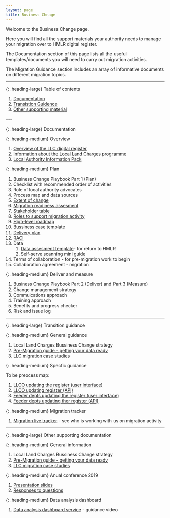 ```yaml
---
layout: page
title: Business Chnage
---
```


Welcome to the Business Change page.

Here you will find all the support materials your authority needs to manage your migration over to HMLR digital
register.

The Documentation section of this page lists all the useful templates/documents you will need to carry out migration
activities.

The Migration Guidance section includes an array of informative documents on different migration topics. 

----

{: .heading-large}
Table of contents

<ol class="list list-number">
  <li><a href='/'>Documentation</a></li>
  <li><a href='/'>Transistion Guidence</a></li>
  <li><a href='/'>Other supporting material</a></li>
</ol>
---

{: .heading-large}
Documentation

{: .heading-medium}
Overview

<ol class="list list-number">
  <li><a href='/'>Overview of the LLC digital register</a></li>
  <li><a href='/'>Information about the Local Land Charges programme</a></li>
  <li><a href='/'>Local Authority Information Pack </a></li>
</ol>

{: .heading-medium}
Plan

<ol class="list list-bullet">
  <li>Business Change Playbook Part 1 (Plan)</li>
  <li>Checklist with recommended order of activities</li>
  <li>Role of local authority advocates</li>
  <li>Process map and data sources</li>
  <li><a href='/'>Extent of change</a></li>
  <li><a href='/'>Migration readiness assesment</a></li>
  <li><a href='/'>Stakeholder table</a></li>
  <li><a href='/'>Roles to support migration activity</a></li>
  <li><a href='/'>High-level roadmap</a></li>
  <li>Bussiness case template</li>
  <li><a href='/'>Delivery plan</a></li>
  <li><a href='/'>RACI</a></li>
  <li>
    Data
    <ol class="list list-number">
        <li><a href='/'>Data assesment template</a>- for return to HMLR</li>
        <li>Self-serve scanning mini guide </li>
    </ol>
  </li>
  <li>Terms of collaboration - for pre-migration work to begin</li>
  <li>Collaboration agreement - migration</li>
</ol>

{: .heading-medium}
Deliver and measure

<ol class="list list-bullet">
    <li>Business Change Playbook Part 2 (Deliver) and Part 3 (Measure)</li>
    <li>Change management strategy</li>
    <li>Commuications approach</li>
    <li>Training approach</li>
    <li>Benefits and progress checker</li>
    <li>Risk and issue log</li>
</ol>

---

{: .heading-large}
Transition guidance

{: .heading-medium}
General guidance

<ol class="list list-bullet">
    <li>Local Land Charges Bussiness Change strategy</li>
    <li><a href='/'>Pre-Migration guide - getting your data ready</a></li>
    <li><a href='/'>LLC migration case studies</a></li>
</ol>

{: .heading-medium}
Specfic guidance

To be preocess map:
<ol class="list list-bullet">
    <li><a href='/'>LLCO updating the register (user interface)</a></li>
    <li><a href='/'>LLCO updating register (API)</a></li>
    <li><a href='/'>Feeder depts updating the register (user interface)</a></li>
    <li><a href='/'>Feeder depts updating ther register (API)</a></li>
</ol>

{: .heading-medium}
Migration tracker

<ol class="list list-bullet">
    <li><a href='/'> Migration live tracker</a> - see who is working with us on migration activity</li>
</ol>

---

{: .heading-large}
Other supporting documentation

{: .heading-medium}
General information

<ol class="list list-bullet">
    <li>Local Land Charges Bussiness Change strategy</li>
    <li><a href='/'>Pre-Migration guide - getting your data ready</a></li>
    <li><a href='/'>LLC migration case studies</a></li>
</ol>

{: .heading-medium}
Anual conference 2019

<ol class="list list-bullet">
    <li><a href='/'>Presentation slides</a></li>
    <li><a href='/'>Responses to questions</a></li>
</ol>

{: .heading-medium}
Data analysis dashboard

<ol class="list list-bullet">
    <li><a href='/'>Data analysis dashboard service</a> - guidance video</li>
</ol>
